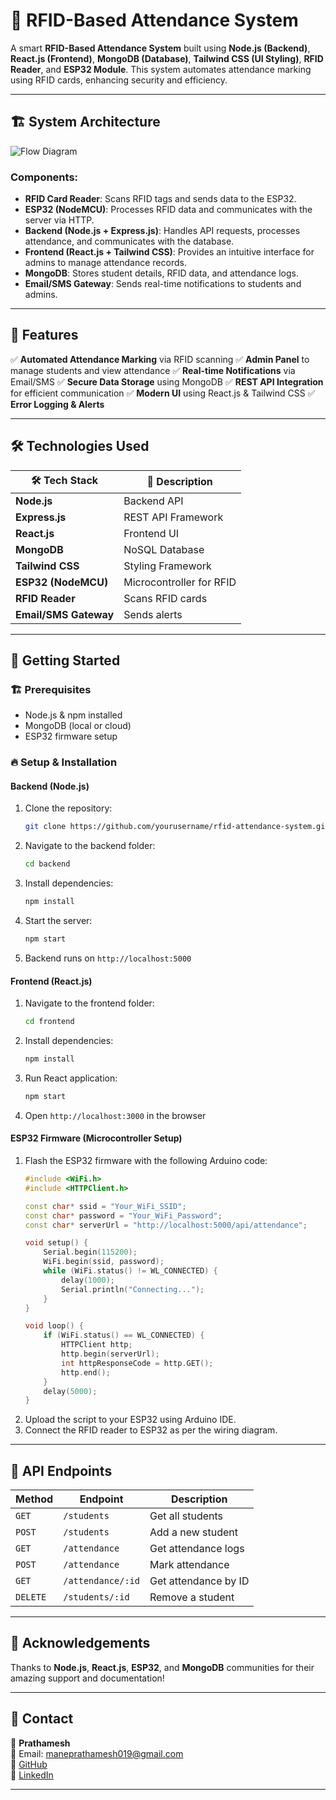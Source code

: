 # 📌 RFID-Based Attendance System

A smart **RFID-Based Attendance System** built using **Node.js (Backend)**, **React.js (Frontend)**, **MongoDB (Database)**, **Tailwind CSS (UI Styling)**, **RFID Reader**, and **ESP32 Module**. This system automates attendance marking using RFID cards, enhancing security and efficiency.

---

## 🏗️ System Architecture
![Flow Diagram](./public/Flow.png)


### **Components:**
- **RFID Card Reader**: Scans RFID tags and sends data to the ESP32.
- **ESP32 (NodeMCU)**: Processes RFID data and communicates with the server via HTTP.
- **Backend (Node.js + Express.js)**: Handles API requests, processes attendance, and communicates with the database.
- **Frontend (React.js + Tailwind CSS)**: Provides an intuitive interface for admins to manage attendance records.
- **MongoDB**: Stores student details, RFID data, and attendance logs.
- **Email/SMS Gateway**: Sends real-time notifications to students and admins.

---

## 📌 Features

✅ **Automated Attendance Marking** via RFID scanning
✅ **Admin Panel** to manage students and view attendance
✅ **Real-time Notifications** via Email/SMS
✅ **Secure Data Storage** using MongoDB
✅ **REST API Integration** for efficient communication
✅ **Modern UI** using React.js & Tailwind CSS
✅ **Error Logging & Alerts**

---

## 🛠️ Technologies Used

| 🛠️ Tech Stack  | 🚀 Description |
|-------------|------------|
| **Node.js** | Backend API |
| **Express.js** | REST API Framework |
| **React.js** | Frontend UI |
| **MongoDB** | NoSQL Database |
| **Tailwind CSS** | Styling Framework |
| **ESP32 (NodeMCU)** | Microcontroller for RFID |
| **RFID Reader** | Scans RFID cards |
| **Email/SMS Gateway** | Sends alerts |

---

## 🚀 Getting Started

### 🏗️ Prerequisites

- Node.js & npm installed
- MongoDB (local or cloud)
- ESP32 firmware setup

### 🔥 Setup & Installation

#### **Backend (Node.js)**

1. Clone the repository:
   ```bash
   git clone https://github.com/yourusername/rfid-attendance-system.git
   ```
2. Navigate to the backend folder:
   ```bash
   cd backend
   ```
3. Install dependencies:
   ```bash
   npm install
   ```
4. Start the server:
   ```bash
   npm start
   ```
5. Backend runs on `http://localhost:5000`

#### **Frontend (React.js)**

1. Navigate to the frontend folder:
   ```bash
   cd frontend
   ```
2. Install dependencies:
   ```bash
   npm install
   ```
3. Run React application:
   ```bash
   npm start
   ```
4. Open `http://localhost:3000` in the browser

#### **ESP32 Firmware (Microcontroller Setup)**

1. Flash the ESP32 firmware with the following Arduino code:
   ```cpp
   #include <WiFi.h>
   #include <HTTPClient.h>
   
   const char* ssid = "Your_WiFi_SSID";
   const char* password = "Your_WiFi_Password";
   const char* serverUrl = "http://localhost:5000/api/attendance";

   void setup() {
       Serial.begin(115200);
       WiFi.begin(ssid, password);
       while (WiFi.status() != WL_CONNECTED) {
           delay(1000);
           Serial.println("Connecting...");
       }
   }

   void loop() {
       if (WiFi.status() == WL_CONNECTED) {
           HTTPClient http;
           http.begin(serverUrl);
           int httpResponseCode = http.GET();
           http.end();
       }
       delay(5000);
   }
   ```
2. Upload the script to your ESP32 using Arduino IDE.
3. Connect the RFID reader to ESP32 as per the wiring diagram.

---

## 📡 API Endpoints

| Method  | Endpoint               | Description          |
|---------|------------------------|----------------------|
| `GET`   | `/students`            | Get all students    |
| `POST`  | `/students`            | Add a new student   |
| `GET`   | `/attendance`          | Get attendance logs |
| `POST`  | `/attendance`          | Mark attendance     |
| `GET`   | `/attendance/:id`      | Get attendance by ID |
| `DELETE`| `/students/:id`        | Remove a student    |

---
 

## 🙌 Acknowledgements

Thanks to **Node.js**, **React.js**, **ESP32**, and **MongoDB** communities for their amazing support and documentation!

---

## 📩 Contact

👤 **Prathamesh**  
📧 Email: maneprathamesh019@gmail.com  
🔗 [GitHub](https://github.com/prathameshmane019)  
🔗 [LinkedIn](www.linkedin.com/in/prathamesh-mane-2308a5241)  

---
 

